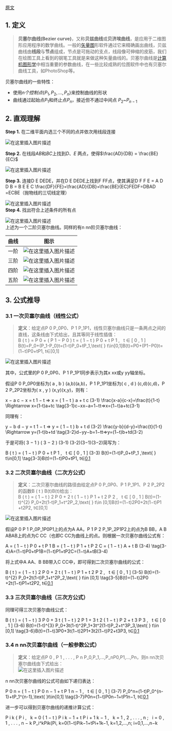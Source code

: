 [原文](https://blog.csdn.net/cfan927/article/details/104649623/)


## 1. 定义

> **贝塞尔曲线(Bezier curve)**，又称**贝兹曲线**或**贝济埃曲线**，是应用于二维图形应用程序的数学曲线。一般的[矢量图](https://so.csdn.net/so/search?q=%E7%9F%A2%E9%87%8F%E5%9B%BE&spm=1001.2101.3001.7020)形软件通过它来精确画出曲线，贝兹曲线由**线段**与**节点**组成，节点是可拖动的支点，线段像可伸缩的皮筋，我们在绘图工具上看到的钢笔工具就是来做这种矢量曲线的。贝塞尔曲线是[计算机图形学](https://so.csdn.net/so/search?q=%E8%AE%A1%E7%AE%97%E6%9C%BA%E5%9B%BE%E5%BD%A2%E5%AD%A6&spm=1001.2101.3001.7020)中相当重要的参数曲线，在一些比较成熟的位图软件中也有贝塞尔曲线工具，如PhotoShop等。

贝塞尔曲线的一些特性：

- 使用$n个控制点$$\{P_1,P_2,...,P_n\}$来控制曲线的形状
- 曲线通过起始点$P_1$​和终止点$P_n$​，接近但不通过中间点 $P_2$​~$P_{n-1}$​

## 2. 直观理解

**Step 1.** 在二维平面内选三个不同的点并依次用线段连接

![在这里插入图片描述](https://i-blog.csdnimg.cn/blog_migrate/640ea63a48c4638bdf97dc11ab739ed9.png#pic_center)

**Step 2.** 在线段$AB$和$BC$上找到$D、E$ 两点，使得$\frac{AD}{DB} = \frac{BE}{EC}$

![在这里插入图片描述](https://i-blog.csdnimg.cn/blog_migrate/ca43aa165f60af0cca5097e2ee857e50.png#pic_center)

**Step 3.** 连接D E DEDE，并在D E DEDE上找到F FF点，使其满足D F F E = A D D B = B E E C \frac{DF}{FE}=\frac{AD}{DB}=\frac{BE}{EC}FEDF​=DBAD​=ECBE​（抛物线的三切线定理）

![在这里插入图片描述](https://i-blog.csdnimg.cn/blog_migrate/744cb43a637b63a8a0e14eb8df98cd20.png#pic_center)  
**Step 4.** 找出符合上述条件的所有点

![在这里插入图片描述](https://i-blog.csdnimg.cn/blog_migrate/d8eefdfe4a3c889fa247d36cdd3d5121.gif#pic_center)  
上述为一个二阶贝塞尔曲线。同样的有n nn阶贝塞尔曲线：

|曲线|图示|
|---|---|
|一阶|![在这里插入图片描述](https://i-blog.csdnimg.cn/blog_migrate/06e9a1df6d2f2f34bdd6352f99ca7578.gif#pic_center)|
|三阶|![在这里插入图片描述](https://i-blog.csdnimg.cn/blog_migrate/36104cd7703bacf15e27d14b0b905b06.gif#pic_center)|
|四阶|![在这里插入图片描述](https://i-blog.csdnimg.cn/blog_migrate/8a1fb1d412cd3678cf4ea4e93df0980d.gif#pic_center)|
|五阶|![在这里插入图片描述](https://i-blog.csdnimg.cn/blog_migrate/8ad181c2457d2af073a78dd320497e01.gif#pic_center)|

## 3. 公式推导

### 3.1 一次贝塞尔曲线（线性公式）

> **定义**：给定点P 0 P_0P0​、P 1 P_1P1​，线性贝塞尔曲线只是一条两点之间的直线，这条线由下式给出，且其等同于线性插值：  
> B ( t ) = P 0 + ( P 1 − P 0 ) t = ( 1 − t ) P 0 + t P 1 ,   t ∈ [ 0 , 1 ] B(t)=P_0+(P_1-P_0)t=(1-t)P_0+tP_1,\text{ } t\in[0,1]B(t)=P0​+(P1​−P0​)t=(1−t)P0​+tP1​, t∈[0,1]

![在这里插入图片描述](https://i-blog.csdnimg.cn/blog_migrate/06e9a1df6d2f2f34bdd6352f99ca7578.gif#pic_center)

其中，公式里的P 0 P_0P0​、P 1 P_1P1​同步表示为其x xx或y yy轴坐标。

假设P 0 P_0P0​坐标为( a , b ) (a,b)(a,b)，P 1 P_1P1​坐标为( c , d ) (c,d)(c,d)，P 2 P_2P2​坐标为( x , y ) (x,y)(x,y)，则有：

x − a c − x = t 1 − t ⇒ x = ( 1 − t ) a + t c (3-1) \frac{x-a}{c-x}=\frac{t}{1-t} \Rightarrow x=(1-t)a+tc \tag{3-1}c−xx−a​=1−tt​⇒x=(1−t)a+tc(3-1)

同理有：

y − b d − y = t 1 − t ⇒ y = ( 1 − t ) b + t d (3-2) \frac{y-b}{d-y}=\frac{t}{1-t} \Rightarrow y=(1-t)b+td \tag{3-2}d−yy−b​=1−tt​⇒y=(1−t)b+td(3-2)

于是可将( 3 − 1 ) ( 3 − 2 ) (3-1) (3-2)(3−1)(3−2)简写为：

B ( t ) = ( 1 − t ) P 0 + t P 1 ,   t ∈ [ 0 , 1 ] (3-3) B(t)=(1-t)P_0+tP_1 ,\text{ } t\in[0,1] \tag{3-3}B(t)=(1−t)P0​+tP1​, t∈[0,1](3-3)

### 3.2 二次贝塞尔曲线（二次方公式）

> **定义**：二次贝塞尔曲线的路径由给定点P 0 P_0P0​、P 1 P_1P1​、P 2 P_2P2​的函数B ( t ) B(t)B(t)给出：  
> B ( t ) = ( 1 − t ) 2 P 0 + 2 t ( 1 − t ) P 1 + t 2 P 2 ,   t ∈ [ 0 , 1 ] B(t)=(1-t)^{2} P_0+2t(1-t)P_1+t^2P_2,\text{ } t\in [0,1]B(t)=(1−t)2P0​+2t(1−t)P1​+t2P2​, t∈[0,1]

![在这里插入图片描述](https://i-blog.csdnimg.cn/blog_migrate/d8eefdfe4a3c889fa247d36cdd3d5121.gif#pic_center)

假设P 0 P 1 P_0P_1P0​P1​上的点为A AA，P 1 P 2 P_1P_2P1​P2​上的点为B BB，A B ABAB上的点为C CC（也即C CC为曲线上的点。则根据一次贝塞尔曲线公式有：

A = ( 1 − t ) P 0 + t P 1 B = ( 1 − t ) P 1 + t P 2 C = ( 1 − t ) A + t B (3-4) \tag{3-4}A=(1−t)P0​+tP1​B=(1−t)P1​+tP2​C=(1−t)A+tB​(3-4)

将上式中A AA、B BB带入C CC中，即可得到二次贝塞尔曲线的公式：

B ( t ) = ( 1 − t ) 2 P 0 + 2 t ( 1 − t ) P 1 + t 2 P 2 ,   t ∈ [ 0 , 1 ] (3-5) B(t)=(1-t)^{2} P_0+2t(1-t)P_1+t^2P_2,\text{ } t\in [0,1] \tag{3-5}B(t)=(1−t)2P0​+2t(1−t)P1​+t2P2​, t∈[0,1](3-5)

### 3.3 三次贝塞尔曲线（三次方公式）

同理可得三次贝塞尔曲线公式：

B ( t ) = ( 1 − t ) 3 P 0 + 3 t ( 1 − t ) 2 P 1 + 3 t 2 ( 1 − t ) P 2 + t 3 P 3 ,   t ∈ [ 0 , 1 ] (3-6) B(t)=(1-t)^{3} P_0+3t(1-t)^2P_1+3t^2(1-t)P_2+t^3P_3,\text{ } t\in [0,1] \tag{3-6}B(t)=(1−t)3P0​+3t(1−t)2P1​+3t2(1−t)P2​+t3P3​, t∈[0,1](3-6)

### 3.4 n nn次贝塞尔曲线（一般参数公式）

> **定义**：给定点P 0 , P 1 , . . . , P n P_0,P_1,...,P_nP0​,P1​,...,Pn​，则n nn次贝塞尔曲线由下式给出：  
> ![在这里插入图片描述](https://i-blog.csdnimg.cn/blog_migrate/4bb11af01dd503a34cda22490084bae1.png#pic_center)

n nn次贝塞尔曲线的公式可由如下递归表达：

P 0 n = ( 1 − t ) P 0 n − 1 + t P 1 n − 1 ,   t ∈ [ 0 , 1 ] (3-7) P_0^n=(1-t)P_0^{n-1}+tP_1^{n-1},\text{ }t\in[0,1] \tag{3-7}P0n​=(1−t)P0n−1​+tP1n−1​, t∈[0,1](3-7)

进一步可以得到贝塞尔曲线的递推计算公式：

P i k { P i ,   k = 0 ( 1 − t ) P i k − 1 + t P i + 1 k − 1 ,   k = 1 , 2 , . . . , n ;   i = 0 , 1 , . . . , n − k P_i^kPik​{Pi​, k=0(1−t)Pik−1​+tPi+1k−1​, k=1,2,...,n; i=0,1,...,n−k​